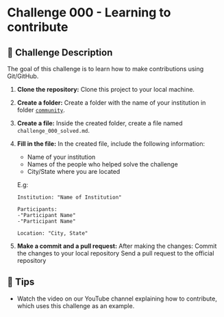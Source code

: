 # Challenge 000 - Learning to contribute

## 🎯 Challenge Description
The goal of this challenge is to learn how to make contributions using Git/GitHub.

1. **Clone the repository:**
Clone this project to your local machine.

2. **Create a folder:**
Create a folder with the name of your institution in folder [`community`](../community).

3. **Create a file:**
Inside the created folder, create a file named ``challenge_000_solved.md``.

4. **Fill in the file:**
    In the created file, include the following information:
    - Name of your institution
    - Names of the people who helped solve the challenge
    - City/State where you are located

    E.g:
    ```
    Institution: "Name of Institution"

    Participants:
    -"Participant Name"
    -"Participant Name"

    Location: "City, State"
    ```
5. **Make a commit and a pull request:**
After making the changes:
Commit the changes to your local repository
Send a pull request to the official repository

## 🌟 Tips
- Watch the video on our YouTube channel explaining how to contribute, which uses this challenge as an example. 

